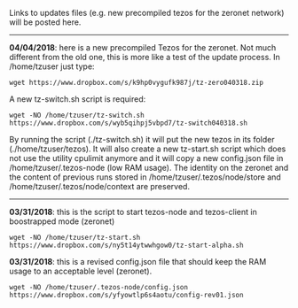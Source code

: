 
Links to updates files (e.g. new precompiled tezos for the zeronet network) will be posted here.

***
****04/04/2018****: here is a new precompiled Tezos for the zeronet. Not much different from the old one, this is more like a test of the update process. In /home/tzuser just type:

`wget https://www.dropbox.com/s/k9hp0vygufk987j/tz-zero040318.zip`


A new tz-switch.sh script is required:

`wget -NO /home/tzuser/tz-switch.sh https://www.dropbox.com/s/wyb5qihpj5vbpd7/tz-switch040318.sh`

By running the script (./tz-switch.sh) it will put the new tezos in its folder (./home/tzuser/tezos). It will also
create a new tz-start.sh script which does not use the utility cpulimit anymore and it will copy a new config.json file 
in /home/tzuser/.tezos-node (low RAM usage). The identity on the zeronet and the content of previous runs stored in /home/tzuser/.tezos/node/store and /home/tzuser/.tezos/node/context are preserved.
***

****03/31/2018****: this is the script to start tezos-node and tezos-client in boostrapped mode (zeronet)

`wget -NO /home/tzuser/tz-start.sh https://www.dropbox.com/s/ny5t14ytwwhgow0/tz-start-alpha.sh`

****03/31/2018****: this is a revised config.json file that should keep the RAM usage to an acceptable level (zeronet).

`wget -NO /home/tzuser/.tezos-node/config.json https://www.dropbox.com/s/yfyowtlp6s4aotu/config-rev01.json`